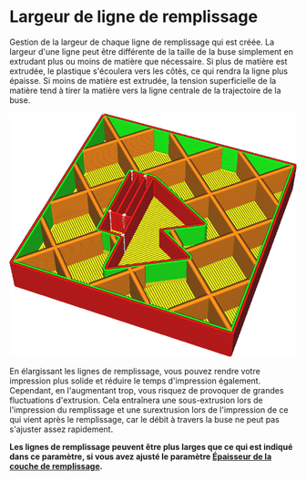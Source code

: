 Largeur de ligne de remplissage
====
Gestion de la largeur de chaque ligne de remplissage qui est créée. La largeur d'une ligne peut être différente de la taille de la buse simplement en extrudant plus ou moins de matière que nécessaire. Si plus de matière est extrudée, le plastique s'écoulera vers les côtés, ce qui rendra la ligne plus épaisse. Si moins de matière est extrudée, la tension superficielle de la matière tend à tirer la matière vers la ligne centrale de la trajectoire de la buse.

![Les lignes de remplissage sont beaucoup plus larges que le reste](../../../articles/images/infill_line_width.png)

En élargissant les lignes de remplissage, vous pouvez rendre votre impression plus solide et réduire le temps d'impression également. Cependant, en l'augmentant trop, vous risquez de provoquer de grandes fluctuations d'extrusion. Cela entraînera une sous-extrusion lors de l'impression du remplissage et une surextrusion lors de l'impression de ce qui vient après le remplissage, car le débit à travers la buse ne peut pas s'ajuster assez rapidement.

**Les lignes de remplissage peuvent être plus larges que ce qui est indiqué dans ce paramètre, si vous avez ajusté le paramètre [Épaisseur de la couche de remplissage](../infill/infill_sparse_thickness.md).**
